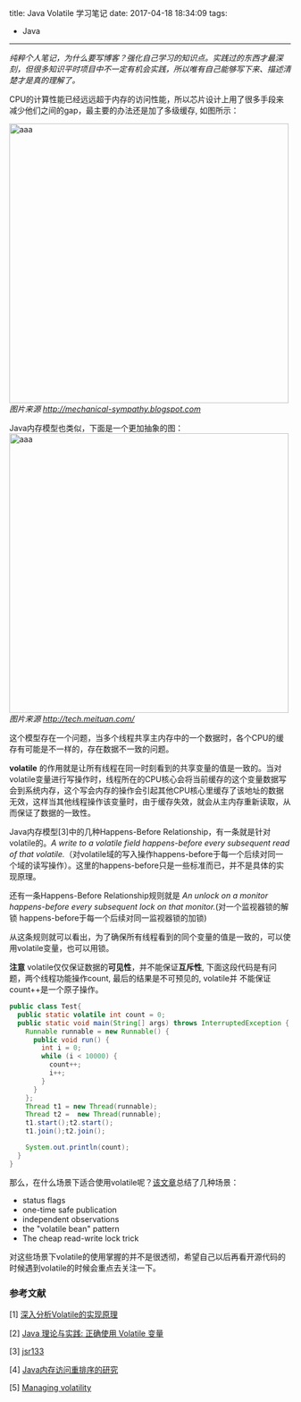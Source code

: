 title: Java Volatile 学习笔记
date: 2017-04-18 18:34:09
tags:
- Java
---
*纯粹个人笔记，为什么要写博客？强化自己学习的知识点。实践过的东西才最深刻，但很多知识平时项目中不一定有机会实践，所以唯有自己能够写下来、描述清楚才是真的理解了。*

CPU的计算性能已经远远超于内存的访问性能，所以芯片设计上用了很多手段来减少他们之间的gap，最主要的办法还是加了多级缓存, 如图所示：

![aaa](/images/Java-Volatile-学习笔记_2.png)
*图片来源 http://mechanical-sympathy.blogspot.com*

Java内存模型也类似，下面是一个更加抽象的图：
![aaa](/images/Java-Volatile-学习笔记_1.png)
*图片来源 http://tech.meituan.com/*

这个模型存在一个问题，当多个线程共享主内存中的一个数据时，各个CPU的缓存有可能是不一样的，存在数据不一致的问题。<!--more-->

**volatile** 的作用就是让所有线程在同一时刻看到的共享变量的值是一致的。当对volatile变量进行写操作时，线程所在的CPU核心会将当前缓存的这个变量数据写会到系统内存，这个写会内存的操作会引起其他CPU核心里缓存了该地址的数据无效，这样当其他线程操作该变量时，由于缓存失效，就会从主内存重新读取，从而保证了数据的一致性。

Java内存模型[3]中的几种Happens-Before Relationship，有一条就是针对volatile的。*A write to a volatile field happens-before every subsequent read of that volatile.*（对volatile域的写入操作happens-before于每一个后续对同一个域的读写操作）。这里的happens-before只是一些标准而已，并不是具体的实现原理。

还有一条Happens-Before Relationship规则就是
*An unlock on a monitor happens-before every subsequent lock on that monitor.*(对一个监视器锁的解锁 happens-before于每一个后续对同一监视器锁的加锁)

从这条规则就可以看出，为了确保所有线程看到的同个变量的值是一致的，可以使用volatile变量，也可以用锁。

**注意** volatile仅仅保证数据的**可见性**，并不能保证**互斥性**, 下面这段代码是有问题，两个线程功能操作count, 最后的结果是不可预见的, volatile并
不能保证count++是一个原子操作。
```java
public class Test{
  public static volatile int count = 0;
  public static void main(String[] args) throws InterruptedException {
    Runnable runnable = new Runnable() {
      public void run() {
        int i = 0;
        while (i < 10000) {
          count++;
          i++;
        }
      }
    };
    Thread t1 = new Thread(runnable);
    Thread t2 =  new Thread(runnable);
    t1.start();t2.start();
    t1.join();t2.join();

    System.out.println(count);
  }
}
```

那么，在什么场景下适合使用volatile呢？[该文章](https://www.ibm.com/developerworks/cn/java/j-jtp06197.html)总结了几种场景：
* status flags
* one-time safe publication
* independent observations
* the "volatile bean" pattern
* The cheap read-write lock trick

对这些场景下volatile的使用掌握的并不是很透彻，希望自己以后再看开源代码的时候遇到volatile的时候会重点去关注一下。




### 参考文献
[1] [深入分析Volatile的实现原理](http://ifeve.com/volatile/)

[2] [Java 理论与实践: 正确使用 Volatile 变量](https://www.ibm.com/developerworks/cn/java/j-jtp06197.html)

[3] [jsr133](http://www.cs.umd.edu/~pugh/java/memoryModel/jsr133.pdf)

[4] [Java内存访问重排序的研究](http://tech.meituan.com/java-memory-reordering.html)

[5] [Managing volatility](https://www.ibm.com/developerworks/java/library/j-jtp06197/index.html)

<style>
img[alt="aaa"] {
  width:500px;
  width:500px;
  display: block;
}
img[alt="bbb"] {
  width:500px;
  height:100px;
  display: block;
}
</style>
